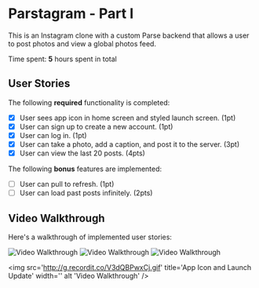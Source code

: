 # Parstagram - Part I

This is an Instagram clone with a custom Parse backend that allows a user to post photos and view a global photos feed.

Time spent: **5** hours spent in total

## User Stories

The following **required** functionality is completed:

- [X] User sees app icon in home screen and styled launch screen. (1pt)
- [X] User can sign up to create a new account. (1pt)
- [X] User can log in. (1pt)
- [X] User can take a photo, add a caption, and post it to the server. (3pt)
- [X] User can view the last 20 posts. (4pts)

The following **bonus** features are implemented:

- [ ] User can pull to refresh. (1pt)
- [ ] User can load past posts infinitely. (2pts)

## Video Walkthrough

Here's a walkthrough of implemented user stories:

<img src='http://g.recordit.co/ItDB0nMFvQ.gif' title='Sign Up Walkthrough' width='' alt='Video Walkthrough' />


<img src='http://g.recordit.co/aDEGIrv48F.gif' title='Posting Photo Walkthrough' width='' alt='Video Walkthrough' />


<img src='http://g.recordit.co/1f0jCsCPiM.gif' title='Sign In Walkthrough' width='' alt='Video Walkthrough' />


<img src='http://g.recordit.co/V3dQBPwxCj.gif' title='App Icon and Launch Update' width='' alt 'Video Walkthrough' />
